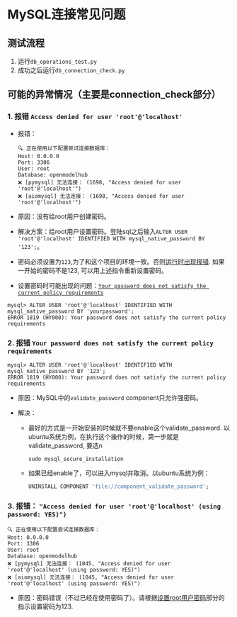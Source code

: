 # MySQL连接常见问题

## 测试流程

1. 运行`db_operations_test.py`
2. 成功之后运行`db_connection_check.py`

## 可能的异常情况（主要是connection_check部分）

### 1. 报错 `Access denied for user 'root'@'localhost'`

- 报错：
    
    ```
    🔍 正在使用以下配置尝试连接数据库：
    Host: 0.0.0.0
    Port: 3306
    User: root
    Database: openmodelhub
    ❌ [pymysql] 无法连接： (1698, "Access denied for user 'root'@'localhost'")
    ❌ [aiomysql] 无法连接： (1698, "Access denied for user 'root'@'localhost'")
    ```

- 原因：没有给root用户创建密码。
- 解决方案：给root用户设置密码。登陆sql之后输入`ALTER USER 'root'@'localhost' IDENTIFIED WITH mysql_native_password BY '123';`。

- 密码必须设置为`123`,为了和这个项目的环境一致。否则[运行时出现报错](). 如果一开始的密码不是123, 可以用上述指令重新设置密码。
- 设置密码时可能出现的问题：[`Your password does not satisfy the current policy requirements`](#2-报错-your-password-does-not-satisfy-the-current-policy-requirements)

```
mysql> ALTER USER 'root'@'localhost' IDENTIFIED WITH mysql_native_password BY 'yourpassword';
ERROR 1819 (HY000): Your password does not satisfy the current policy requirements
```

### 2. 报错 `Your password does not satisfy the current policy requirements`

```
mysql> ALTER USER 'root'@'localhost' IDENTIFIED WITH mysql_native_password BY '123';
ERROR 1819 (HY000): Your password does not satisfy the current policy requirements
```

- 原因：MySQL中的`validate_password` component只允许强密码。
- 解决：
  
  - 最好的方式是一开始安装的时候就不要enable这个validate_password. 以ubuntu系统为例，在执行这个操作的时候，第一步就是validate_password, 要选n
    
    ```
    sudo mysql_secure_installation
    ```
  
  - 如果已经enable了，可以进入mysql并取消。以ubuntu系统为例：

    ```sql
    UNINSTALL COMPONENT 'file://component_validate_password';
    ```

### 3. 报错： `"Access denied for user 'root'@'localhost' (using password: YES)")`

```
🔍 正在使用以下配置尝试连接数据库：
Host: 0.0.0.0
Port: 3306
User: root
Database: openmodelhub
❌ [pymysql] 无法连接： (1045, "Access denied for user 'root'@'localhost' (using password: YES)")
❌ [aiomysql] 无法连接： (1045, "Access denied for user 'root'@'localhost' (using password: YES)")
```

- 原因：密码错误（不过已经在使用密码了）。请根据[设置root用户密码](#1-报错-access-denied-for-user-rootlocalhost)部分的指示设置密码为123.
